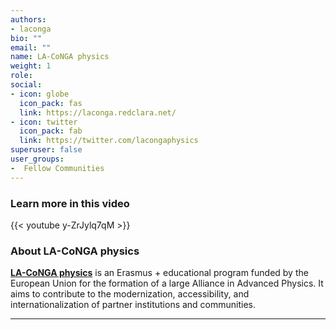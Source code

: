 ```yaml
---
authors:
- laconga
bio: ""
email: ""
name: LA-CoNGA physics
weight: 1
role: 
social:
- icon: globe
  icon_pack: fas
  link: https://laconga.redclara.net/
- icon: twitter
  icon_pack: fab
  link: https://twitter.com/lacongaphysics
superuser: false
user_groups:
-  Fellow Communities
---
```


### Learn more in this video

{{< youtube y-ZrJylq7qM >}} 

### About LA-CoNGA physics

**[LA-CoNGA physics](https://laconga.redclara.net/)** is an Erasmus + educational program funded by the European Union for the formation of a large Alliance in Advanced Physics. It aims to contribute to the modernization, accessibility, and internationalization of partner institutions and communities. 




***

